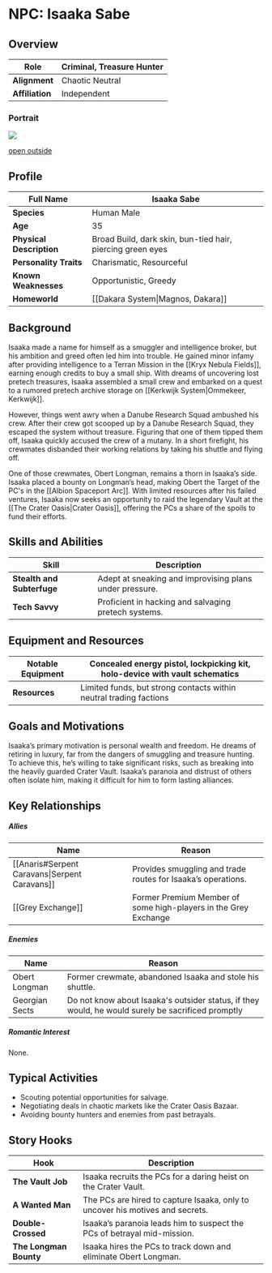 # NPC: Isaaka Sabe

## Overview

|**Role**|Criminal, Treasure Hunter|
|---|---|
|**Alignment**|Chaotic Neutral|
|**Affiliation**|Independent|

### Portrait

![](https://cdna.artstation.com/p/assets/images/images/083/780/632/large/mehran-iranloo-second-one-process-v01.jpg?1736784700)
  
[open outside](https://obsidianttrpgtutorials.com/z_Assets/Misc/ImagePlaceholder.png)

## Profile

| **Full Name**            | Isaaka Sabe                                                |
| ------------------------ | ---------------------------------------------------------- |
| **Species**              | Human Male                                                 |
| **Age**                  | 35                                                         |
| **Physical Description** | Broad Build, dark skin, bun-tied hair, piercing green eyes |
| **Personality Traits**   | Charismatic, Resourceful                                   |
| **Known Weaknesses**     | Opportunistic, Greedy                                      |
| **Homeworld**            | [[Dakara System\|Magnos, Dakara]]                          |

## Background

Isaaka made a name for himself as a smuggler and intelligence broker, but his ambition and greed often led him into trouble. He gained minor infamy after providing intelligence to a Terran Mission in the [[Kryx Nebula Fields]], earning enough credits to buy a small ship. With dreams of uncovering lost pretech treasures, Isaaka assembled a small crew and embarked on a quest to a rumored pretech archive storage on [[Kerkwijk System|Ommekeer, Kerkwijk]].

However, things went awry when a Danube Research Squad ambushed his crew. After their crew got scooped up by a Danube Research Squad, they escaped the system without treasure. Figuring that one of them tipped them off, Isaaka quickly accused the crew of a mutany. In a short firefight, his crewmates disbanded their working relations by taking his shuttle and flying off.

One of those crewmates, Obert Longman, remains a thorn in Isaaka’s side. Isaaka placed a bounty on Longman’s head, making Obert the Target of the PC's in the [[Albion Spaceport Arc]]. With limited resources after his failed ventures, Isaaka now seeks an opportunity to raid the legendary Vault at the [[The Crater Oasis|Crater Oasis]], offering the PCs a share of the spoils to fund their efforts.
## Skills and Abilities

| **Skill**                  | **Description**                                              |
| -------------------------- | ------------------------------------------------------------ |
| **Stealth and Subterfuge** | Adept at sneaking and improvising plans under pressure.      |
| **Tech Savvy**             | Proficient in hacking and salvaging pretech systems.         |

## Equipment and Resources

| **Notable Equipment** | Concealed energy pistol, lockpicking kit, holo-device with vault schematics |
| --------------------- | --------------------------------------------------------------------------- |
| **Resources**         | Limited funds, but strong contacts within neutral trading factions          |

## Goals and Motivations

Isaaka’s primary motivation is personal wealth and freedom. He dreams of retiring in luxury, far from the dangers of smuggling and treasure hunting. To achieve this, he’s willing to take significant risks, such as breaking into the heavily guarded Crater Vault. Isaaka’s paranoia and distrust of others often isolate him, making it difficult for him to form lasting alliances.

## Key Relationships

##### Allies

| Name                                          | Reason                                                          |
| --------------------------------------------- | --------------------------------------------------------------- |
| [[Anaris#Serpent Caravans\|Serpent Caravans]] | Provides smuggling and trade routes for Isaaka’s operations.    |
| [[Grey Exchange]]                             | Former Premium Member of some high-players in the Grey Exchange |

##### Enemies

| Name           | Reason                                                                                            |
| -------------- | ------------------------------------------------------------------------------------------------- |
| Obert Longman  | Former crewmate, abandoned Isaaka and stole his shuttle.                                          |
| Georgian Sects | Do not know about Isaaka's outsider status, if they would, he would surely be sacrificed promptly |

##### Romantic Interest

None.
## Typical Activities

- Scouting potential opportunities for salvage.
- Negotiating deals in chaotic markets like the Crater Oasis Bazaar.
- Avoiding bounty hunters and enemies from past betrayals.

## Story Hooks

| **Hook**               | **Description**                                                               |
| ---------------------- | ----------------------------------------------------------------------------- |
| **The Vault Job**      | Isaaka recruits the PCs for a daring heist on the Crater Vault.               |
| **A Wanted Man**       | The PCs are hired to capture Isaaka, only to uncover his motives and secrets. |
| **Double-Crossed**     | Isaaka’s paranoia leads him to suspect the PCs of betrayal mid-mission.       |
| **The Longman Bounty** | Isaaka hires the PCs to track down and eliminate Obert Longman.               |
